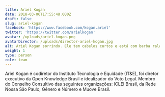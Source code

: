 ```yaml
---
title: Ariel Kogan
date: 2018-03-06T17:55:48.000Z
draft: false
slug: ariel-kogan
facebook: 'https://www.facebook.com/kogan.ariel'
twitter: 'https://twitter.com/arielkogan'
avatar: /uploads/ariel-kogan.png
avatarDirector: /uploads/director-ariel-kogan.jpg
alt: Ariel Kogan sorrindo. Ele tem cabelos curtos e está com barba rala
weight: 1
type: person
role: team
---
```

Ariel Kogan é codiretor do Instituto Tecnologia e Equidade (IT&E), foi diretor executivo da Open Knowledge Brasil e idealizador do Voto Legal. Membro do Conselho Consultivo das seguintes organizações: ICLEI Brasil, da Rede Nossa São Paulo, Gênero e Número e Muove Brasil.

